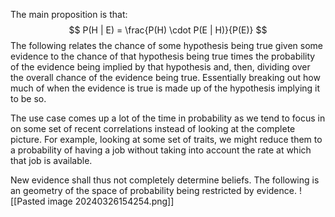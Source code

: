 The main proposition is that:
$$
P(H | E) = \frac{P(H) \cdot P(E | H)}{P(E)}
$$
The following relates the chance of some hypothesis being true given some evidence to the chance of that hypothesis being true times the probability of the evidence being implied by that hypothesis and, then, dividing over the overall chance of the evidence being true.
Essentially breaking out how much of when the evidence is true is made up of the hypothesis implying it to be so.

The use case comes up a lot of the time in probability as we tend to focus in on some set of recent correlations instead of looking at the complete picture. For example, looking at some set of traits, we might reduce them to a probability of having a job without taking into account the rate at which that job is available.

New evidence shall thus not completely determine beliefs.
The following is an geometry of the space of probability being restricted by evidence.
![[Pasted image 20240326154254.png]]